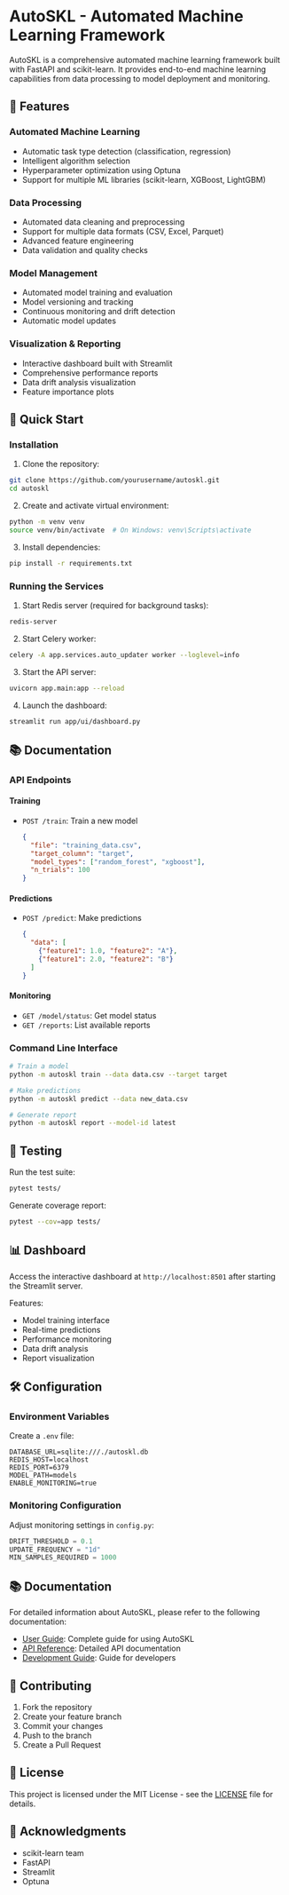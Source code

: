 # AutoSKL - Automated Machine Learning Framework

AutoSKL is a comprehensive automated machine learning framework built with FastAPI and scikit-learn. It provides end-to-end machine learning capabilities from data processing to model deployment and monitoring.

## 🌟 Features

### Automated Machine Learning
- Automatic task type detection (classification, regression)
- Intelligent algorithm selection
- Hyperparameter optimization using Optuna
- Support for multiple ML libraries (scikit-learn, XGBoost, LightGBM)

### Data Processing
- Automated data cleaning and preprocessing
- Support for multiple data formats (CSV, Excel, Parquet)
- Advanced feature engineering
- Data validation and quality checks

### Model Management
- Automated model training and evaluation
- Model versioning and tracking
- Continuous monitoring and drift detection
- Automatic model updates

### Visualization & Reporting
- Interactive dashboard built with Streamlit
- Comprehensive performance reports
- Data drift analysis visualization
- Feature importance plots

## 🚀 Quick Start

### Installation

1. Clone the repository:
```bash
git clone https://github.com/yourusername/autoskl.git
cd autoskl
```

2. Create and activate virtual environment:
```bash
python -m venv venv
source venv/bin/activate  # On Windows: venv\Scripts\activate
```

3. Install dependencies:
```bash
pip install -r requirements.txt
```

### Running the Services

1. Start Redis server (required for background tasks):
```bash
redis-server
```

2. Start Celery worker:
```bash
celery -A app.services.auto_updater worker --loglevel=info
```

3. Start the API server:
```bash
uvicorn app.main:app --reload
```

4. Launch the dashboard:
```bash
streamlit run app/ui/dashboard.py
```

## 📚 Documentation

### API Endpoints

#### Training
- `POST /train`: Train a new model
  ```json
  {
    "file": "training_data.csv",
    "target_column": "target",
    "model_types": ["random_forest", "xgboost"],
    "n_trials": 100
  }
  ```

#### Predictions
- `POST /predict`: Make predictions
  ```json
  {
    "data": [
      {"feature1": 1.0, "feature2": "A"},
      {"feature1": 2.0, "feature2": "B"}
    ]
  }
  ```

#### Monitoring
- `GET /model/status`: Get model status
- `GET /reports`: List available reports

### Command Line Interface

```bash
# Train a model
python -m autoskl train --data data.csv --target target

# Make predictions
python -m autoskl predict --data new_data.csv

# Generate report
python -m autoskl report --model-id latest
```

## 🧪 Testing

Run the test suite:
```bash
pytest tests/
```

Generate coverage report:
```bash
pytest --cov=app tests/
```

## 📊 Dashboard

Access the interactive dashboard at `http://localhost:8501` after starting the Streamlit server.

Features:
- Model training interface
- Real-time predictions
- Performance monitoring
- Data drift analysis
- Report visualization

## 🛠️ Configuration

### Environment Variables
Create a `.env` file:
```env
DATABASE_URL=sqlite:///./autoskl.db
REDIS_HOST=localhost
REDIS_PORT=6379
MODEL_PATH=models
ENABLE_MONITORING=true
```

### Monitoring Configuration
Adjust monitoring settings in `config.py`:
```python
DRIFT_THRESHOLD = 0.1
UPDATE_FREQUENCY = "1d"
MIN_SAMPLES_REQUIRED = 1000
```

## 📚 Documentation

For detailed information about AutoSKL, please refer to the following documentation:

- [User Guide](docs/user_guide.md): Complete guide for using AutoSKL
- [API Reference](docs/api_reference.md): Detailed API documentation
- [Development Guide](docs/development_guide.md): Guide for developers

## 🤝 Contributing

1. Fork the repository
2. Create your feature branch
3. Commit your changes
4. Push to the branch
5. Create a Pull Request

## 📝 License

This project is licensed under the MIT License - see the [LICENSE](LICENSE) file for details.

## 🙏 Acknowledgments

- scikit-learn team
- FastAPI
- Streamlit
- Optuna
